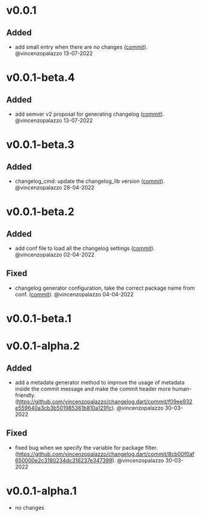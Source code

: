 # v0.0.1

## Added
- add small entry when there are no changes ([commit](https://github.com/vincenzopalazzo/changelog.dart/commit/47b71f00251dc507ae7d61b8c229743defbb3534)). @vincenzopalazzo 13-07-2022


# v0.0.1-beta.4

## Added
- add semver v2 proposal for generating changelog ([commit](https://github.com/vincenzopalazzo/changelog.dart/commit/d85ad89b31c960680cac0cfda361b44fb66f878f)). @vincenzopalazzo 13-07-2022


# v0.0.1-beta.3

## Added
- changelog_cmd: update the changelog_lib version ([commit](https://github.com/vincenzopalazzo/changelog.dart/commit/9c5e2bffb07e128c14cad155ebcb624f85d6d701)). @vincenzopalazzo 28-04-2022


# v0.0.1-beta.2

## Added
- add conf file to load all the changelog settings ([commit](https://github.com/vincenzopalazzo/changelog.dart/commit/321faaf4c6274b64cc2a636fda5810561aff7841)). @vincenzopalazzo 02-04-2022

## Fixed
- changelog generator configuration, take the correct package name from conf. ([commit](https://github.com/vincenzopalazzo/changelog.dart/commit/8e4c533e9772d9310dee6a4165515d7d8e2a36ab)). @vincenzopalazzo 04-04-2022


# v0.0.1-beta.1


# v0.0.1-alpha.2

## Added
- add a metadata generator method to improve the usage of metadata inside the commit message and make the commit header more human-friendly. (https://github.com/vincenzopalazzo/changelog.dart/commit/f09ee932e559640a3cb3b501985361b810a1291c). @vincenzopalazzo 30-03-2022
## Fixed
- fixed bug when we specify the variable for package filter. (https://github.com/vincenzopalazzo/changelog.dart/commit/8cb00f0af650000e2c3180234dc316237e347399). @vincenzopalazzo 30-03-2022


# v0.0.1-alpha.1
- no changes
